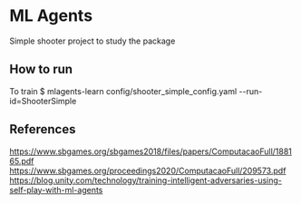 # ML Agents
Simple shooter project to study the package

## How to run
To train
$ mlagents-learn config/shooter_simple_config.yaml --run-id=ShooterSimple

## References 
https://www.sbgames.org/sbgames2018/files/papers/ComputacaoFull/188165.pdf
https://www.sbgames.org/proceedings2020/ComputacaoFull/209573.pdf
https://blog.unity.com/technology/training-intelligent-adversaries-using-self-play-with-ml-agents
